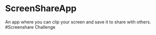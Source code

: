 # ScreenShareApp
An app where you can clip your screen and save it to share with others. #Screenshare Challenge
